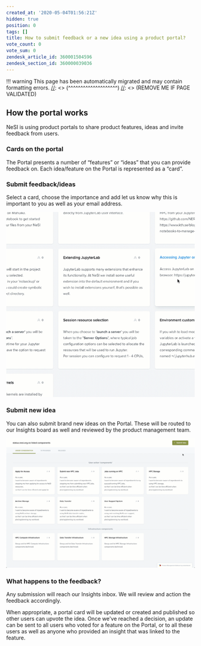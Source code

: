 ```yaml
---
created_at: '2020-05-04T01:56:21Z'
hidden: true
position: 0
tags: []
title: How to submit feedback or a new idea using a product portal?
vote_count: 0
vote_sum: 0
zendesk_article_id: 360001504596
zendesk_section_id: 360000039036
---
```




[//]: <> (REMOVE ME IF PAGE VALIDATED)
[//]: <> (vvvvvvvvvvvvvvvvvvvv)
!!! warning
    This page has been automatically migrated and may contain formatting errors.
[//]: <> (^^^^^^^^^^^^^^^^^^^^)
[//]: <> (REMOVE ME IF PAGE VALIDATED)

## How the portal works

NeSI is using product portals to share product features, ideas and
invite feedback from users.

### Cards on the portal

The Portal presents a number of “features” or “ideas” that you can
provide feedback on. Each idea/feature on the Portal is represented as a
“card”.

### Submit feedback/ideas

Select a card, choose the importance and add let us know why this is
important to you as well as your email address.

![card\_feedback.gif](../../assets/images/How_to_submit_feedback_or_a_new_idea_using_a_product_portal.png)

### Submit new idea

You can also submit brand new ideas on the Portal. These will be routed
to our Insights board as well and reviewed by the product management
team.

![submit\_idea.gif](../../assets/images/How_to_submit_feedback_or_a_new_idea_using_a_product_portal_0.png)

### What happens to the feedback?

Any submission will reach our Insights inbox. We will review and action
the feedback accordingly.

When appropriate, a portal card will be updated or created and published
so other users can upvote the idea. Once we've reached a decision, an
update can be sent to all users who voted for a feature on the Portal,
or to all these users as well as anyone who provided an insight that was
linked to the feature.

 

 
